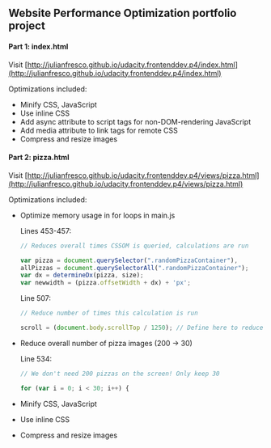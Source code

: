 ## Website Performance Optimization portfolio project

#### Part 1: index.html

Visit [http://julianfresco.github.io/udacity.frontenddev.p4/index.html](http://julianfresco.github.io/udacity.frontenddev.p4/index.html)

Optimizations included:

* Minify CSS, JavaScript
* Use inline CSS
* Add async attribute to script tags for non-DOM-rendering JavaScript
* Add media attribute to link tags for remote CSS
* Compress and resize images


#### Part 2: pizza.html

Visit [http://julianfresco.github.io/udacity.frontenddev.p4/views/pizza.html](http://julianfresco.github.io/udacity.frontenddev.p4/views/pizza.html)

Optimizations included:

* Optimize memory usage in for loops in main.js

    Lines 453-457:
    ```javascript
    // Reduces overall times CSSOM is queried, calculations are run

    var pizza = document.querySelector(".randomPizzaContainer"),
    allPizzas = document.querySelectorAll(".randomPizzaContainer");
    var dx = determineDx(pizza, size);
    var newwidth = (pizza.offsetWidth + dx) + 'px';
    ```

    Line 507:
    ```javascript
    // Reduce number of times this calculation is run

    scroll = (document.body.scrollTop / 1250); // Define here to reduce memory allocation
    ```

* Reduce overall number of pizza images (200 -> 30)

    Line 534:
    ```javascript
    // We don't need 200 pizzas on the screen! Only keep 30

    for (var i = 0; i < 30; i++) {
    ```

* Minify CSS, JavaScript
* Use inline CSS
* Compress and resize images
